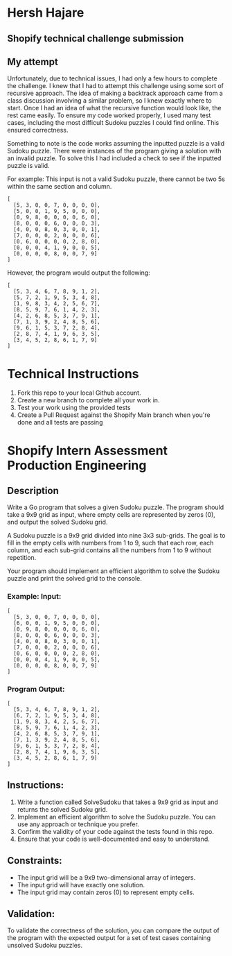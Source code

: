 # Hersh Hajare
## Shopify technical challenge submission

## My attempt
Unfortunately, due to technical issues, I had only a few hours to complete the challenge. I knew that I had to attempt this challenge using some sort of recursive approach. The idea of making a backtrack approach came from a class discussion involving a similar problem, so I knew exactly where to start. Once I had an idea of what the recursive function would look like, the rest came easily. To ensure my code worked properly, I used many test cases, including the most difficult Sudoku puzzles I could find online. This ensured correctness. 

Something to note is the code works assuming the inputted puzzle is a valid Sudoku puzzle. There were instances of the program giving a solution with an invalid puzzle. To solve this I had included a check to see if the inputted puzzle is valid. 

For example: This input is not a valid Sudoku puzzle, there cannot be two 5s within the same section and column.
```
[
  [5, 3, 0, 0, 7, 0, 0, 0, 0],
  [5, 0, 0, 1, 9, 5, 0, 0, 0],
  [0, 9, 8, 0, 0, 0, 0, 6, 0],
  [8, 0, 0, 0, 6, 0, 0, 0, 3],
  [4, 0, 0, 8, 0, 3, 0, 0, 1],
  [7, 0, 0, 0, 2, 0, 0, 0, 6],
  [0, 6, 0, 0, 0, 0, 2, 8, 0],
  [0, 0, 0, 4, 1, 9, 0, 0, 5],
  [0, 0, 0, 0, 8, 0, 0, 7, 9]
]
```

However, the program would output the following: 
```
[
  [5, 3, 4, 6, 7, 8, 9, 1, 2],
  [5, 7, 2, 1, 9, 5, 3, 4, 8],
  [1, 9, 8, 3, 4, 2, 5, 6, 7],
  [8, 5, 9, 7, 6, 1, 4, 2, 3],
  [4, 2, 6, 8, 5, 3, 7, 9, 1],
  [7, 1, 3, 9, 2, 4, 8, 5, 6],
  [9, 6, 1, 5, 3, 7, 2, 8, 4],
  [2, 8, 7, 4, 1, 9, 6, 3, 5],
  [3, 4, 5, 2, 8, 6, 1, 7, 9]
]
```


# Technical Instructions
1. Fork this repo to your local Github account.
2. Create a new branch to complete all your work in.
3. Test your work using the provided tests
4. Create a Pull Request against the Shopify Main branch when you're done and all tests are passing

# Shopify Intern Assessment Production Engineering

## Description

Write a Go program that solves a given Sudoku puzzle. The program should take a 9x9 grid as input, where empty cells are represented by zeros (0), and output the solved Sudoku grid.

A Sudoku puzzle is a 9x9 grid divided into nine 3x3 sub-grids. The goal is to fill in the empty cells with numbers from 1 to 9, such that each row, each column, and each sub-grid contains all the numbers from 1 to 9 without repetition.

Your program should implement an efficient algorithm to solve the Sudoku puzzle and print the solved grid to the console.

### Example: Input:
```
[
  [5, 3, 0, 0, 7, 0, 0, 0, 0],
  [6, 0, 0, 1, 9, 5, 0, 0, 0],
  [0, 9, 8, 0, 0, 0, 0, 6, 0],
  [8, 0, 0, 0, 6, 0, 0, 0, 3],
  [4, 0, 0, 8, 0, 3, 0, 0, 1],
  [7, 0, 0, 0, 2, 0, 0, 0, 6],
  [0, 6, 0, 0, 0, 0, 2, 8, 0],
  [0, 0, 0, 4, 1, 9, 0, 0, 5],
  [0, 0, 0, 0, 8, 0, 0, 7, 9]
]
```

### Program Output:
```
[
  [5, 3, 4, 6, 7, 8, 9, 1, 2],
  [6, 7, 2, 1, 9, 5, 3, 4, 8],
  [1, 9, 8, 3, 4, 2, 5, 6, 7],
  [8, 5, 9, 7, 6, 1, 4, 2, 3],
  [4, 2, 6, 8, 5, 3, 7, 9, 1],
  [7, 1, 3, 9, 2, 4, 8, 5, 6],
  [9, 6, 1, 5, 3, 7, 2, 8, 4],
  [2, 8, 7, 4, 1, 9, 6, 3, 5],
  [3, 4, 5, 2, 8, 6, 1, 7, 9]
]
```

## Instructions:
1. Write a function called SolveSudoku that takes a 9x9 grid as input and returns the solved Sudoku grid.
2. Implement an efficient algorithm to solve the Sudoku puzzle. You can use any approach or technique you prefer.
3. Confirm the validity of your code against the tests found in this repo.
4. Ensure that your code is well-documented and easy to understand.

## Constraints:
- The input grid will be a 9x9 two-dimensional array of integers.
- The input grid will have exactly one solution.
- The input grid may contain zeros (0) to represent empty cells.

## Validation: 
To validate the correctness of the solution, you can compare the output of the program with the expected output for a set of test cases containing unsolved Sudoku puzzles.
